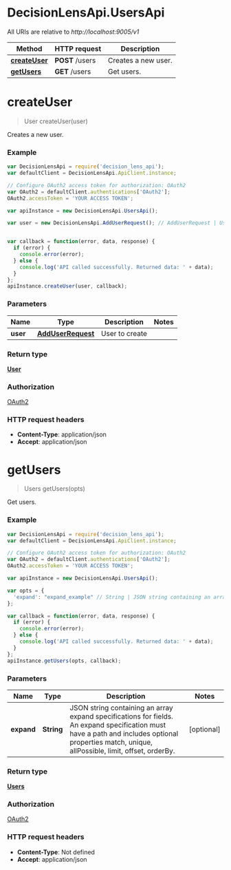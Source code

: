 # DecisionLensApi.UsersApi

All URIs are relative to *http://localhost:9005/v1*

Method | HTTP request | Description
------------- | ------------- | -------------
[**createUser**](UsersApi.md#createUser) | **POST** /users | Creates a new user.
[**getUsers**](UsersApi.md#getUsers) | **GET** /users | Get users.


<a name="createUser"></a>
# **createUser**
> User createUser(user)

Creates a new user.

### Example
```javascript
var DecisionLensApi = require('decision_lens_api');
var defaultClient = DecisionLensApi.ApiClient.instance;

// Configure OAuth2 access token for authorization: OAuth2
var OAuth2 = defaultClient.authentications['OAuth2'];
OAuth2.accessToken = 'YOUR ACCESS TOKEN';

var apiInstance = new DecisionLensApi.UsersApi();

var user = new DecisionLensApi.AddUserRequest(); // AddUserRequest | User to create


var callback = function(error, data, response) {
  if (error) {
    console.error(error);
  } else {
    console.log('API called successfully. Returned data: ' + data);
  }
};
apiInstance.createUser(user, callback);
```

### Parameters

Name | Type | Description  | Notes
------------- | ------------- | ------------- | -------------
 **user** | [**AddUserRequest**](AddUserRequest.md)| User to create | 

### Return type

[**User**](User.md)

### Authorization

[OAuth2](../README.md#OAuth2)

### HTTP request headers

 - **Content-Type**: application/json
 - **Accept**: application/json

<a name="getUsers"></a>
# **getUsers**
> Users getUsers(opts)

Get users.

### Example
```javascript
var DecisionLensApi = require('decision_lens_api');
var defaultClient = DecisionLensApi.ApiClient.instance;

// Configure OAuth2 access token for authorization: OAuth2
var OAuth2 = defaultClient.authentications['OAuth2'];
OAuth2.accessToken = 'YOUR ACCESS TOKEN';

var apiInstance = new DecisionLensApi.UsersApi();

var opts = { 
  'expand': "expand_example" // String | JSON string containing an array expand specifications for fields.  An expand specification must have a path and includes optional properties match, unique, allPossible, limit, offset, orderBy.
};

var callback = function(error, data, response) {
  if (error) {
    console.error(error);
  } else {
    console.log('API called successfully. Returned data: ' + data);
  }
};
apiInstance.getUsers(opts, callback);
```

### Parameters

Name | Type | Description  | Notes
------------- | ------------- | ------------- | -------------
 **expand** | **String**| JSON string containing an array expand specifications for fields.  An expand specification must have a path and includes optional properties match, unique, allPossible, limit, offset, orderBy. | [optional] 

### Return type

[**Users**](Users.md)

### Authorization

[OAuth2](../README.md#OAuth2)

### HTTP request headers

 - **Content-Type**: Not defined
 - **Accept**: application/json

